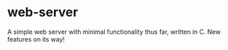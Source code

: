 # web-server

A simple web server with minimal functionality thus far, written in C. New features on its way!
